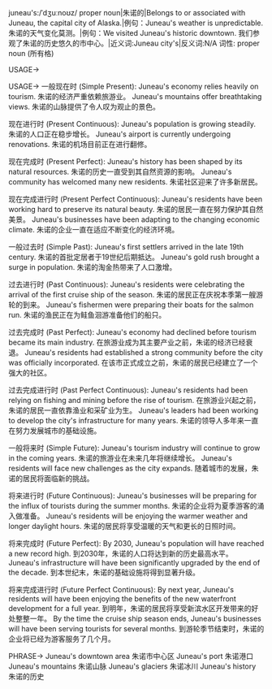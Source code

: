 juneau's:/ˈdʒuːnoʊz/
proper noun|朱诺的|Belongs to or associated with Juneau, the capital city of Alaska.|例句：Juneau's weather is unpredictable. 朱诺的天气变化莫测。|例句：We visited Juneau's historic downtown. 我们参观了朱诺的历史悠久的市中心。|近义词:Juneau city's|反义词:N/A
词性: proper noun (所有格)

USAGE->

USAGE->
一般现在时 (Simple Present):
Juneau's economy relies heavily on tourism. 朱诺的经济严重依赖旅游业。
Juneau's mountains offer breathtaking views. 朱诺的山脉提供了令人叹为观止的景色。

现在进行时 (Present Continuous):
Juneau's population is growing steadily. 朱诺的人口正在稳步增长。
Juneau's airport is currently undergoing renovations. 朱诺的机场目前正在进行翻修。

现在完成时 (Present Perfect):
Juneau's history has been shaped by its natural resources. 朱诺的历史一直受到其自然资源的影响。
Juneau's community has welcomed many new residents. 朱诺社区迎来了许多新居民。

现在完成进行时 (Present Perfect Continuous):
Juneau's residents have been working hard to preserve its natural beauty. 朱诺的居民一直在努力保护其自然美景。
Juneau's businesses have been adapting to the changing economic climate. 朱诺的企业一直在适应不断变化的经济环境。


一般过去时 (Simple Past):
Juneau's first settlers arrived in the late 19th century.  朱诺的首批定居者于19世纪后期抵达。
Juneau's gold rush brought a surge in population. 朱诺的淘金热带来了人口激增。

过去进行时 (Past Continuous):
Juneau's residents were celebrating the arrival of the first cruise ship of the season. 朱诺的居民正在庆祝本季第一艘游轮的到来。
Juneau's fishermen were preparing their boats for the salmon run. 朱诺的渔民正在为鲑鱼洄游准备他们的船只。

过去完成时 (Past Perfect):
Juneau's economy had declined before tourism became its main industry. 在旅游业成为其主要产业之前，朱诺的经济已经衰退。
Juneau's residents had established a strong community before the city was officially incorporated. 在该市正式成立之前，朱诺的居民已经建立了一个强大的社区。

过去完成进行时 (Past Perfect Continuous):
Juneau's residents had been relying on fishing and mining before the rise of tourism. 在旅游业兴起之前，朱诺的居民一直依靠渔业和采矿业为生。
Juneau's leaders had been working to develop the city's infrastructure for many years. 朱诺的领导人多年来一直在努力发展城市的基础设施。

一般将来时 (Simple Future):
Juneau's tourism industry will continue to grow in the coming years. 朱诺的旅游业在未来几年将继续增长。
Juneau's residents will face new challenges as the city expands. 随着城市的发展，朱诺的居民将面临新的挑战。

将来进行时 (Future Continuous):
Juneau's businesses will be preparing for the influx of tourists during the summer months. 朱诺的企业将为夏季游客的涌入做准备。
Juneau's residents will be enjoying the warmer weather and longer daylight hours. 朱诺的居民将享受温暖的天气和更长的日照时间。

将来完成时 (Future Perfect):
By 2030, Juneau's population will have reached a new record high. 到2030年，朱诺的人口将达到新的历史最高水平。
Juneau's infrastructure will have been significantly upgraded by the end of the decade. 到本世纪末，朱诺的基础设施将得到显著升级。

将来完成进行时 (Future Perfect Continuous):
By next year, Juneau's residents will have been enjoying the benefits of the new waterfront development for a full year. 到明年，朱诺的居民将享受新滨水区开发带来的好处整整一年。
By the time the cruise ship season ends, Juneau's businesses will have been serving tourists for several months. 到游轮季节结束时，朱诺的企业将已经为游客服务了几个月。


PHRASE->
Juneau's downtown area 朱诺市中心区
Juneau's port 朱诺港口
Juneau's mountains 朱诺山脉
Juneau's glaciers 朱诺冰川
Juneau's history 朱诺的历史


